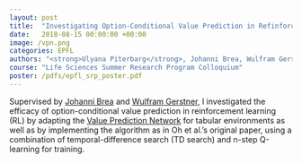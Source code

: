 ```yaml
---
layout: post
title:  "Investigating Option-Conditional Value Prediction in Refinforcement Learning"
date:   2018-08-15 00:00:00 +00:00
image: /vpn.png
categories: EPFL
authors: "<strong>Ulyana Piterbarg</strong>, Johanni Brea, Wulfram Gerstner"
course: "Life Sciences Summer Research Program Colloquium"
poster: /pdfs/epfl_srp_poster.pdf
---
```

Supervised by <a href="https://scholar.google.ch/citations?user=nZ0m0xUAAAAJ&hl=de">Johanni Brea</a> and <a href="https://lcnwww.epfl.ch/gerstner/">Wulfram Gerstner</a>, I investigated the efficacy of option-conditional value prediction in reinforcement learning (RL) by adapting the <a href="https://papers.nips.cc/paper/2017/file/ffbd6cbb019a1413183c8d08f2929307-Paper.pdf">Value Prediction Network</a> for tabular environments as well as by implementing the algorithm as in Oh et al.’s original paper, using a combination of temporal-difference search (TD search) and n-step Q-learning for training. 